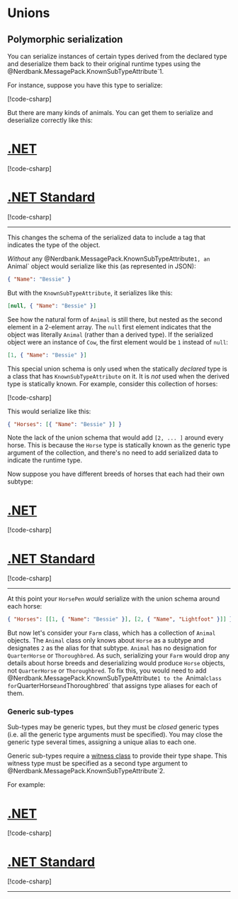# Unions

## Polymorphic serialization

You can serialize instances of certain types derived from the declared type and deserialize them back to their original runtime types using the @Nerdbank.MessagePack.KnownSubTypeAttribute`1.

For instance, suppose you have this type to serialize:

[!code-csharp[](../../samples/Unions.cs#Farm)]

But there are many kinds of animals.
You can get them to serialize and deserialize correctly like this:

# [.NET](#tab/net)

[!code-csharp[](../../samples/Unions.cs#FarmAnimalsNET)]

# [.NET Standard](#tab/netfx)

[!code-csharp[](../../samples/Unions.cs#FarmAnimalsNETFX)]

---

This changes the schema of the serialized data to include a tag that indicates the type of the object.

*Without* any @Nerdbank.MessagePack.KnownSubTypeAttribute`1, an `Animal` object would serialize like this (as represented in JSON):

```json
{ "Name": "Bessie" }
```

But with the `KnownSubTypeAttribute`, it serializes like this:
```json
[null, { "Name": "Bessie" }]
```

See how the natural form of `Animal` is still there, but nested as the second element in a 2-element array.
The `null` first element indicates that the object was literally `Animal` (rather than a derived type).
If the serialized object were an instance of `Cow`, the first element would be `1` instead of `null`:

```json
[1, { "Name": "Bessie" }]
```

This special union schema is only used when the statically *declared* type is a class that has `KnownSubTypeAttribute` on it.
It is *not* used when the derived type is statically known. For example, consider this collection of horses:

[!code-csharp[](../../samples/Unions.cs#HorsePen)]

This would serialize like this:

```json
{ "Horses": [{ "Name": "Bessie" }] }
```

Note the lack of the union schema that would add `[2, ... ]` around every horse.
This is because the `Horse` type is statically known as the generic type argument of the collection, and there's no need to add serialized data to indicate the runtime type.

Now suppose you have different breeds of horses that each had their own subtype:

# [.NET](#tab/net)

[!code-csharp[](../../samples/Unions.cs#HorseBreedsNET)]

# [.NET Standard](#tab/netfx)

[!code-csharp[](../../samples/Unions.cs#HorseBreedsNETFX)]

---

At this point your `HorsePen` *would* serialize with the union schema around each horse:
```json
{ "Horses": [[1, { "Name": "Bessie" }], [2, { "Name", "Lightfoot" }]] }
```

But now let's consider your `Farm` class, which has a collection of `Animal` objects.
The `Animal` class only knows about `Horse` as a subtype and designates `2` as the alias for that subtype.
`Animal` has no designation for `QuarterHorse` or `Thoroughbred`.
As such, serializing your `Farm` would drop any details about horse breeds and deserializing would produce `Horse` objects, not `QuarterHorse` or `Thoroughbred`.
To fix this, you would need to add @Nerdbank.MessagePack.KnownSubTypeAttribute`1 to the `Animal` class for `QuarterHorse` and `Thoroughbred` that assigns type aliases for each of them.

### Generic sub-types

Sub-types may be generic types, but they must be *closed* generic types (i.e. all the generic type arguments must be specified).
You may close the generic type several times, assigning a unique alias to each one.

Generic sub-types require a [witness class](type-shapes.md#witness-classes) to provide their type shape.
This witness type must be specified as a second type argument to @Nerdbank.MessagePack.KnownSubTypeAttribute`2.

For example:

# [.NET](#tab/net)

[!code-csharp[](../../samples/Unions.cs#ClosedGenericSubTypesNET)]

# [.NET Standard](#tab/netfx)

[!code-csharp[](../../samples/Unions.cs#ClosedGenericSubTypesNETFX)]

---

